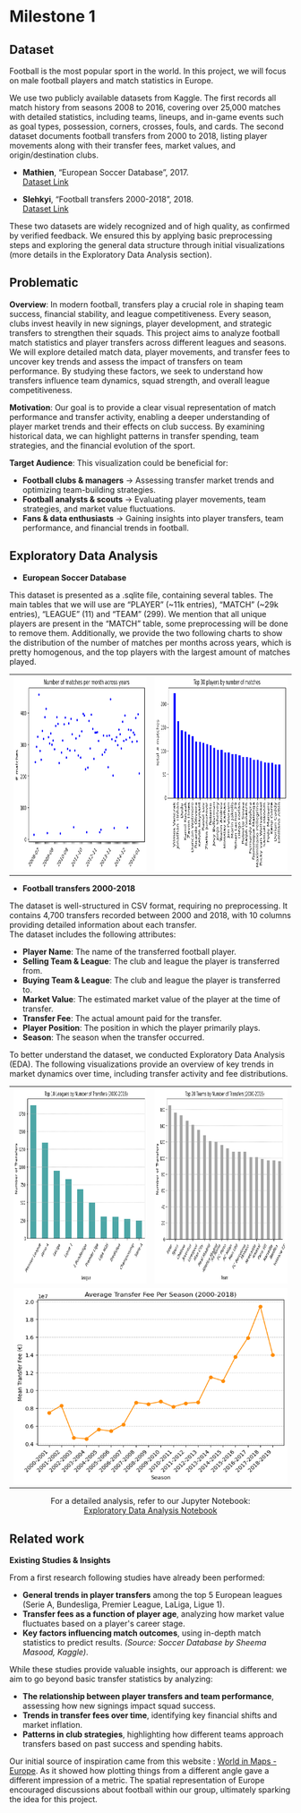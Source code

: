 # Milestone 1 

## **Dataset**

Football is the most popular sport in the world. In this project, we will focus on male football players and match statistics in Europe.

We use two publicly available datasets from Kaggle. The first records all match history from seasons 2008 to 2016, covering over 25,000 matches with detailed statistics, including teams, lineups, and in-game events such as goal types, possession, corners, crosses, fouls, and cards. The second dataset documents football transfers from 2000 to 2018, listing player movements along with their transfer fees, market values, and origin/destination clubs. 

- **Mathien**, “European Soccer Database”, 2017.  
   [Dataset Link](https://www.kaggle.com/datasets/hugomathien/soccer)

- **Slehkyi**, “Football transfers 2000-2018”, 2018.  
   [Dataset Link](https://www.kaggle.com/code/slehkyi/football-transfers-2000-2018)


These two datasets are widely recognized and of high quality, as confirmed by verified feedback. We ensured this by applying basic preprocessing steps and exploring the general data structure through initial visualizations (more details in the Exploratory Data Analysis section).

## **Problematic**

**Overview**:
In modern football, transfers play a crucial role in shaping team success, financial stability, and league competitiveness. Every season, clubs invest heavily in new signings, player development, and strategic transfers to strengthen their squads.  This project aims to analyze football match statistics and player transfers across different leagues and seasons. We will explore detailed match data, player movements, and transfer fees to uncover key trends and assess the impact of transfers on team performance. By studying these factors, we seek to understand how transfers influence team dynamics, squad strength, and overall league competitiveness.

**Motivation**:
Our goal is to provide a clear visual representation of match performance and transfer activity, enabling a deeper understanding of player market trends and their effects on club success. By examining historical data, we can highlight patterns in transfer spending, team strategies, and the financial evolution of the sport.

**Target Audience**:
This visualization could be beneficial for:
- **Football clubs & managers** → Assessing transfer market trends and optimizing team-building strategies.  
- **Football analysts & scouts** → Evaluating player movements, team strategies, and market value fluctuations.  
- **Fans & data enthusiasts** → Gaining insights into player transfers, team performance, and financial trends in football.  

## **Exploratory Data Analysis**

- **European Soccer Database**

This dataset is presented as a .sqlite file, containing several tables. The main tables that we will use are “PLAYER” (~11k entries), “MATCH” (~29k entries), “LEAGUE” (11) and “TEAM” (299). We mention that all unique players are present in the “MATCH” table, some preprocessing will be done to remove them. Additionally, we provide the two following charts to show the distribution of the number of matches per months across years, which is pretty homogenous, and the top players with the largest amount of matches played.

<table align="center">
  <tr>
    <td align="center">
      <img src="../plots/n_matches_accross_years.png" alt="Number of Matches per Month" width="500" height="350">
    </td>
    <td align="center">
      <img src="../plots/number_of_matches_per_player.png" alt="Players by Number of Matches" width="500" height="350">
    </td>
  </tr>
</table>

- **Football transfers 2000-2018**

The dataset is well-structured in CSV format, requiring no preprocessing. It contains 4,700 transfers recorded between 2000 and 2018, with 10 columns providing detailed information about each transfer.  
The dataset includes the following attributes:  

   - **Player Name**: The name of the transferred football player.  
  - **Selling Team & League**: The club and league the player is transferred from.  
  - **Buying Team & League**: The club and league the player is transferred to.  
  - **Market Value**: The estimated market value of the player at the time of transfer.  
  - **Transfer Fee**: The actual amount paid for the transfer.  
  - **Player Position**: The position in which the player primarily plays.  
  - **Season**: The season when the transfer occurred.  

To better understand the dataset, we conducted Exploratory Data Analysis (EDA). The following visualizations provide an overview of key trends in market dynamics over time, including transfer activity and fee distributions.

<table align="center">
  <tr>
    <td align="center">
      <img src="../plots/top_leagues_by_transfers.png" alt="Top Leagues by Number of Transfers" width="500" height="350">
    </td>
    <td align="center">
      <img src="../plots/top_teams_by_transfers.png" alt="Top Teams by Number of Transfers" width="500" height="350">
    </td>
  </tr>
  <tr>
    <td align="center" colspan="2">
      <img src="../plots/transfer_fee_per_season.png" alt="Average Transfer Fee per Season" width="500" height="350">
    </td>
  </tr>
</table>


<p align="center">
  For a detailed analysis, refer to our Jupyter Notebook: <br>
  <a href="analysis.ipynb">Exploratory Data Analysis Notebook</a>
</p>


## **Related work**

**Existing Studies & Insights**  

From a first research following studies have already been performed: 
- **General trends in player transfers** among the top 5 European leagues (Serie A, Bundesliga, Premier League, LaLiga, Ligue 1).  
- **Transfer fees as a function of player age**, analyzing how market value fluctuates based on a player's career stage.  
- **Key factors influencing match outcomes**, using in-depth match statistics to predict results. *(Source: Soccer Database by Sheema Masood, Kaggle)*.  

While these studies provide valuable insights, our approach is different: we aim to go beyond basic transfer statistics by analyzing: 
 - **The relationship between player transfers and team performance**, assessing how new signings impact squad success.  
- **Trends in transfer fees over time**, identifying key financial shifts and market inflation.  
- **Patterns in club strategies**, highlighting how different teams approach transfers based on past success and spending habits.  


Our initial source of inspiration came from this website : [World in Maps - Europe](https://worldinmaps.com/europe/). As it showed how plotting things from a different angle gave a different impression of a metric. The spatial representation of Europe encouraged discussions about football within our group, ultimately sparking the idea for this project.

